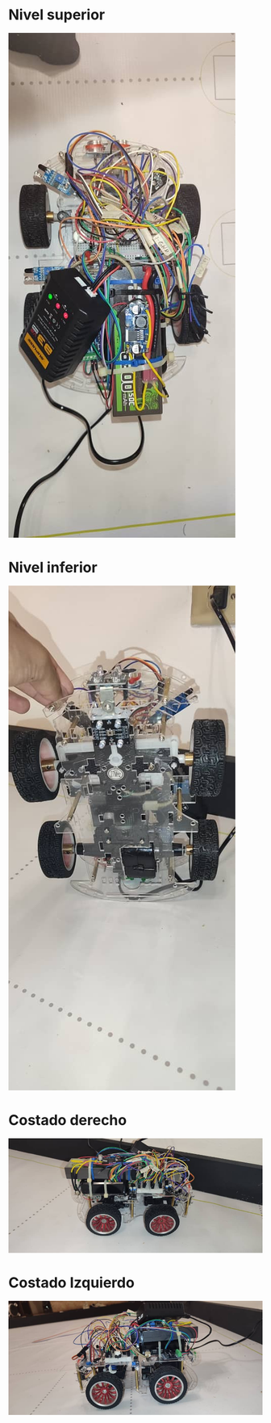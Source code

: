 # Nivel superior 
![Nivel_superior](https://github.com/nestoxuy/OSCORP/blob/main/v-photos/Images/Nivel_superior.jpeg "Nivel_superior")

# Nivel inferior 
![Nivel_inferior"](https://github.com/nestoxuy/OSCORP/blob/main/v-photos/Images/Nivel_inferior.jpeg "Nivel_inferior")

# Costado derecho 
![Costado_derecho](https://github.com/nestoxuy/OSCORP/blob/main/v-photos/Images/Costado_derecho.jpeg "Costado_derecho")

# Costado Izquierdo 
![Costado_izquierdo](https://github.com/nestoxuy/OSCORP/blob/main/v-photos/Images/Costado_izquierdo.jpeg "Costado_izquierdo")
